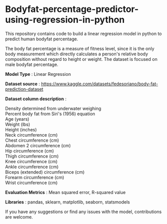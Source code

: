 # Bodyfat-percentage-predictor-using-regression-in-python
This repository contains code to build a linear regression model in python to predict human bodyfat percentage.

The body fat percentage is a measure of fitness level, since it is the only body measurement which directly calculates 
a person's relative body composition without regard to height or weight. The dataset is focused on male bodyfat percentage.

**Model Type** : Linear Regression

**Dataset source** : https://www.kaggle.com/datasets/fedesoriano/body-fat-prediction-dataset

**Dataset column description** :

Density determined from underwater weighing   
Percent body fat from Siri's (1956) equation    
Age (years)   
Weight (lbs)   
Height (inches)   
Neck circumference (cm)    
Chest circumference (cm)    
Abdomen 2 circumference (cm)   
Hip circumference (cm)   
Thigh circumference (cm)   
Knee circumference (cm)   
Ankle circumference (cm)   
Biceps (extended) circumference (cm)   
Forearm circumference (cm)   
Wrist circumference (cm)   

**Evaluation Metrics** : Mean squared error, R-squared value   

**Libraries** : pandas, sklearn, matplotlib, seaborn, statsmodels

If you have any suggestions or find any issues with the model, contributions are welcome.
